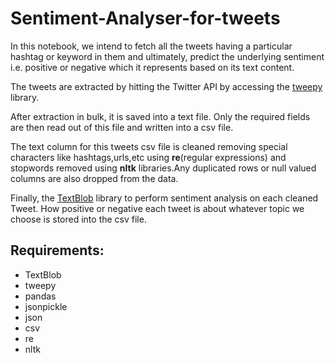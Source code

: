 # Sentiment-Analyser-for-tweets

In this notebook, we intend to fetch all the tweets having a particular hashtag or keyword in them and ultimately, predict the underlying sentiment i.e. positive or negative which it represents based on its text content.

The tweets are extracted by hitting the Twitter API by accessing the [tweepy](http://www.tweepy.org/) library.

After extraction in bulk, it is saved into a text file. Only the required fields are then read out of this file and written into a csv file.

The text column for this tweets csv file is cleaned removing special characters like hashtags,urls,etc using **re**(regular expressions) and stopwords removed using **nltk** libraries.Any duplicated rows or null valued columns are also dropped from the data.

Finally, the [TextBlob](https://textblob.readthedocs.io/en/dev/) library to perform sentiment analysis on each cleaned Tweet. How positive or negative each tweet is about whatever topic we choose is stored into the csv file.

## Requirements:
- TextBlob
- tweepy
- pandas
- jsonpickle
- json
- csv
- re
- nltk
